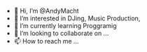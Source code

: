- 👋 Hi, I’m @AndyMacht
- 👀 I’m interested in DJing, Music Production, 
- 🌱 I’m currently learning Proggramig
- 💞️ I’m looking to collaborate on ...
- 📫 How to reach me ...

<!---
AndyMacht/AndyMacht is a ✨ special ✨ repository because its `README.md` (this file) appears on your GitHub profile.
You can click the Preview link to take a look at your changes.
--->
